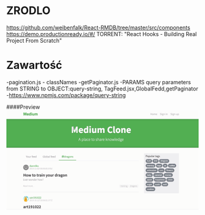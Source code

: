 
# ZRODLO 
https://github.com/weibenfalk/React-RMDB/tree/master/src/components
https://demo.productionready.io/#/
TORRENT: "React Hooks - Building Real Project From Scratch"

# Zawartość
 -pagination.js - classNames
-getPaginator.js
-PARAMS query parameters from STRING to OBJECT:query-string, TagFeed.jsx,GlobalFedd,getPaginator
-https://www.npmjs.com/package/query-string


####Preview
![sass-js-coding-test screenshot](https://github.com/andrzejbajuk79/react-conduit-hooks/blob/master/2020-05-18_09h25_48.png?raw=true)
